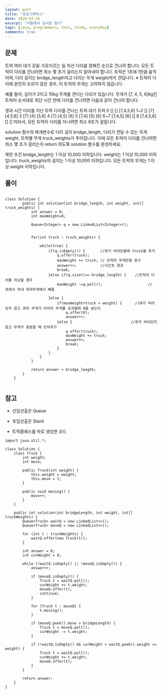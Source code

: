 ```yaml
---
layout: post
title: "프로그래머스"
date: 2020-03-24
excerpt: "서울에서 김서방 찾기"
tags: [java, programmers, test, study, everyday]
comments: true
---
```



## 문제

트럭 여러 대가 강을 가로지르는 일 차선 다리를 정해진 순으로 건너려 합니다. 모든 트럭이 다리를 건너려면 최소 몇 초가 걸리는지 알아내야 합니다. 트럭은 1초에 1만큼 움직이며, 다리 길이는 bridge_length이고 다리는 무게 weight까지 견딥니다.
※ 트럭이 다리에 완전히 오르지 않은 경우, 이 트럭의 무게는 고려하지 않습니다.

예를 들어, 길이가 2이고 10kg 무게를 견디는 다리가 있습니다. 무게가 [7, 4, 5, 6]kg인 트럭이 순서대로 최단 시간 안에 다리를 건너려면 다음과 같이 건너야 합니다.

경과 시간	다리를 지난 트럭	다리를 건너는 트럭	대기 트럭
0	[]	[]	[7,4,5,6]
1~2	[]	[7]	[4,5,6]
3	[7]	[4]	[5,6]
4	[7]	[4,5]	[6]
5	[7,4]	[5]	[6]
6~7	[7,4,5]	[6]	[]
8	[7,4,5,6]	[]	[]
따라서, 모든 트럭이 다리를 지나려면 최소 8초가 걸립니다.

solution 함수의 매개변수로 다리 길이 bridge_length, 다리가 견딜 수 있는 무게 weight, 트럭별 무게 truck_weights가 주어집니다. 이때 모든 트럭이 다리를 건너려면 최소 몇 초가 걸리는지 return 하도록 solution 함수를 완성하세요.

제한 조건
bridge_length는 1 이상 10,000 이하입니다.
weight는 1 이상 10,000 이하입니다.
truck_weights의 길이는 1 이상 10,000 이하입니다.
모든 트럭의 무게는 1 이상 weight 이하입니다.

## 풀이

```

class Solution {
	    public int solution(int bridge_length, int weight, int[] truck_weights) {
	        int answer = 0;
	        int maxWeight=0;
	        
	        Queue<Integer> q = new LinkedList<Integer>();
	        
       
	        for(int truck : truck_weights) {
	        	
	        	while(true) {
	        		if(q.isEmpty()) {		//큐가 비어있을때 truck을 추가
	        			q.offer(truck);
	        			maxWeight += truck;	// 트럭의 무게만큼 증가
	        			answer++;			//시간초 경과
	        			break;
	        		}else if(q.size()== bridge_length) {	//트럭이 다리를 지났을 경우 
	        			maxWeight -=q.poll();			          // 큐에서 꺼내 최대무게에서 빼줌
	        			
	        		}else {
	        			if(maxWeight+truck > weight) {		//큐가 비어있지 않고 큐의 무게가 다리의 무게를 초과될때 0을 넣는다
	        				q.offer(0);
	        				answer++;
	        			}else {                           //큐가 비어있지 않고 무게가 충분할 때 트럭추가
	        				q.offer(truck);
	        				maxWeight += truck;
	        				answer++;
	        				break;
	        			}
	        		}
	        	}
	        }
	        
	        return answer + bridge_length;
	    }
	}
  
```


## 참고
* 선입선출은 Queue
* 후입선출은 Stack

* 트럭클래스를 따로 생성한 코드

```
import java.util.*;

class Solution {
    class Truck {
        int weight;
        int move;

        public Truck(int weight) {
            this.weight = weight;
            this.move = 1;
        }

        public void moving() {
            move++;
        }
    }

    public int solution(int bridgeLength, int weight, int[] truckWeights) {
        Queue<Truck> waitQ = new LinkedList<>();
        Queue<Truck> moveQ = new LinkedList<>();

        for (int t : truckWeights) {
            waitQ.offer(new Truck(t));
        }

        int answer = 0;
        int curWeight = 0;

        while (!waitQ.isEmpty() || !moveQ.isEmpty()) {
            answer++;

            if (moveQ.isEmpty()) {
                Truck t = waitQ.poll();
                curWeight += t.weight;
                moveQ.offer(t);
                continue;
            }

            for (Truck t : moveQ) {
                t.moving();
            }

            if (moveQ.peek().move > bridgeLength) {
                Truck t = moveQ.poll();
                curWeight -= t.weight;
            }

            if (!waitQ.isEmpty() && curWeight + waitQ.peek().weight <= weight) {
                Truck t = waitQ.poll();
                curWeight += t.weight;
                moveQ.offer(t);
            }
        }

        return answer;
    }
}
```
